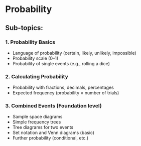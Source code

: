 # Probability

## Sub-topics:

### 1. Probability Basics
- Language of probability (certain, likely, unlikely, impossible)
- Probability scale (0–1)
- Probability of single events (e.g., rolling a dice)

### 2. Calculating Probability
- Probability with fractions, decimals, percentages
- Expected frequency (probability × number of trials)

### 3. Combined Events (Foundation level)
- Sample space diagrams
- Simple frequency trees
- Tree diagrams for two events
- Set notation and Venn diagrams (basic)
- Further probability (conditional, etc.)